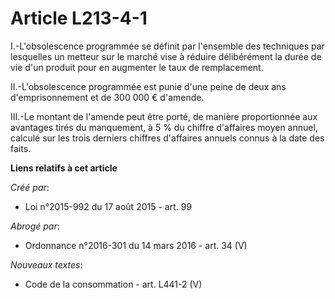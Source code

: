 # Article L213-4-1

I.-L'obsolescence programmée se définit par l'ensemble des techniques par lesquelles un metteur sur le marché vise à réduire
délibérément la durée de vie d'un produit pour en augmenter le taux de remplacement. 

II.-L'obsolescence programmée est punie d'une peine de deux ans d'emprisonnement et de 300 000 € d'amende. 

III.-Le montant de l'amende peut être porté, de manière proportionnée aux avantages tirés du manquement, à 5 % du chiffre
d'affaires moyen annuel, calculé sur les trois derniers chiffres d'affaires annuels connus à la date des faits.

**Liens relatifs à cet article**

_Créé par_:

  - Loi n°2015-992 du 17 août 2015 - art. 99

_Abrogé par_:

  - Ordonnance n°2016-301 du 14 mars 2016 - art. 34 (V)

_Nouveaux textes_:

  - Code de la consommation - art. L441-2 (V)
